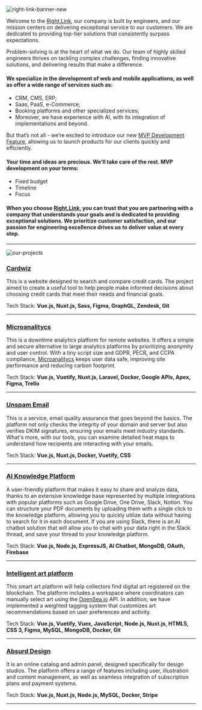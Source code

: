 ![right-link-banner-new](https://github.com/right-link/public/assets/6301866/0971b409-93b6-4cfe-9618-dec07c3f3eb8)


Welcome to the [Right.Link](https://right.link/), our company is built by engineers, and our mission centers on delivering exceptional service to our customers. We are dedicated to providing top-tier solutions that consistently surpass expectations.

Problem-solving is at the heart of what we do. Our team of highly skilled engineers thrives on tackling complex challenges, finding innovative solutions, and delivering results that make a difference.

#### We specialize in the development of web and mobile applications, as well as offer a wide range of services such as:
- CRM, CMS, ERP; 
- Saas, PaaS, e-Commerce; 
- Booking platforms and other specialized services;
- Moreover, we have experience with AI, with its integration of implementations and beyond.


But that’s not all - we’re excited to introduce our new [MVP Development Feature](http://mvp.right.link/), allowing us to launch products for our clients quickly and efficiently.

#### Your time and ideas are precious. We’ll take care of the rest. MVP development on your terms:
- Fixed budget
- Timeline
- Focus

#### When you choose [Right.Link](https://right.link/), you can trust that you are partnering with a company that understands your goals and is dedicated to providing exceptional solutions. We prioritize customer satisfaction, and our passion for engineering excellence drives us to deliver value at every step.

* * *

![our-projects](https://github.com/right-link/public/assets/6301866/00aee702-14ef-4308-92b3-7c1af2bd06ea)

### [Cardwiz](https://cardwiz.com/)
This is a website designed to search and compare credit cards. The project aimed to create a useful tool to help people make informed decisions about choosing credit cards that meet their needs and financial goals.

Tech Stack: **Vue.js, Nuxt.js, Sass, Figma, GraphQL, Zendesk, Git**
- - -

### [Microanalitycs](https://microanalytics.io/)
This is a downtime analytics platform for remote websites. It offers a simple and secure alternative to large analytics platforms by prioritizing anonymity and user control. With a tiny script size and GDPR, PECR, and CCPA compliance, [Microanalitycs](https://microanalytics.io/) keeps user data safe, improving site performance and reducing carbon footprint.

Tech Stack: **Vue.js, Vuetify, Nuxt.js, Laravel, Docker, Google APIs, Apex, Figma, Trello**
- - -

### [Unspam Email](https://unspam.email/)
This is a service, email quality assurance that goes beyond the basics. The platform not only checks the integrity of your domain and server but also verifies DKIM signatures, ensuring your emails meet industry standards.
What's more, with our tools, you can examine detailed heat maps to understand how recipients are interacting with your emails.

Tech Stack: **Vue.js, Nuxt.js, Docker, Vuetify, CSS**
- - -

### [AI Knowledge Platform](https://www.pragma.ai/)
A user-friendly platform that makes it easy to share and analyze data, thanks to an extensive knowledge base represented by multiple integrations with popular platforms such as Google Drive, One Drive,
Slack, Notion. You can structure your PDF documents by uploading them with a single click to the knowledge platform, allowing you to quickly utilize data without having to search for it in each document. If you are using Slack, there is an AI chatbot solution that will allow you to chat with your data right in the Slack thread, and save your thread to your knowledge platform.

Tech Stack: **Vue.js, Node.js, ExpressJS, AI Chatbot, MongoDB, OAuth, Firebase**
- - -

### [Intelligent art platform](https://www.blockmeister.com/)
This smart art platform will help collectors find digital art registered on the blockchain. The platform includes a workspace where coordinators can manually select art using the [OpenSea.io](OpenSea.io) API. In addition, we have implemented a weighted tagging system that customizes art recommendations based on user preferences and activity. 

Tech Stack: **Vue.js, Vuetify, Vuex, JavaScript, Node.js, Nuxt.js, HTML5, CSS 3, Figma, MySQL, MongoDB, Docker, Git**
- - -

### [Absurd Design](https://absurd.design/)
It is an online catalog and admin panel, designed specifically for design studios. The platform offers a range of features including user, illustration and content management, as well as seamless integration of subscription plans and payment systems. 

Tech Stack: **Vue.js, Nuxt.js, Node.js, MySQL, Docker, Stripe**
- - -
